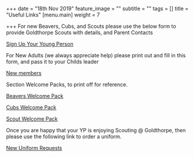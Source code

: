 +++
date = "18th Nov 2019"
feature_image = ""
subtitle = ""
tags = []
title = "Useful Links"
[menu.main]
weight = 7

+++
For new Beavers, Cubs, and Scouts please use the below form to provide Goldthorpe Scouts with details, and Parent Contacts

[Sign Up Your Young Person](https://docs.google.com/forms/d/e/1FAIpQLScCcQNmy439oxpkOgqyhspoPFk5pc_OMJQjKpfWBUNJ3hbXKg/viewform?usp=sf_link)

For New Adults (we always appreciate help) please print out and fill in this form, and pass it to your Childs leader

[New members](https://members.scouts.org.uk/documents/GDPR/Forms/VO%20Adult%20Information%20Form%20Jan2019_Print%20Friendly%20-%20final.pdf)

Section Welcome Packs, to print off for reference.

[Beavers Welcome Pack](https://drive.google.com/open?id=1ovZWSE78vXcjLT5eEIYMbYqy0A_PRd4o)

[Cubs Welcome Pack](https://drive.google.com/file/d/1b6UPJqWjgPr4YyaGTWfEQ8QRvP_U3oVL/view?usp=sharing)

[Scout Welcome Pack](https://drive.google.com/open?id=19O11bimOt4Y_4BhlCluD64SlyZpv3Z2bi238M5PvDUI)

Once you are happy that your YP is enjoying Scouting @ Goldthorpe, then please use the following link to order a uniform.

[New Uniform Requests](https://docs.google.com/forms/d/e/1FAIpQLSeWAdScUl0Zs7wvr_GLu7UQYzss_RPYYKTooZX3ysul2xO67w/viewform?usp=sf_link)